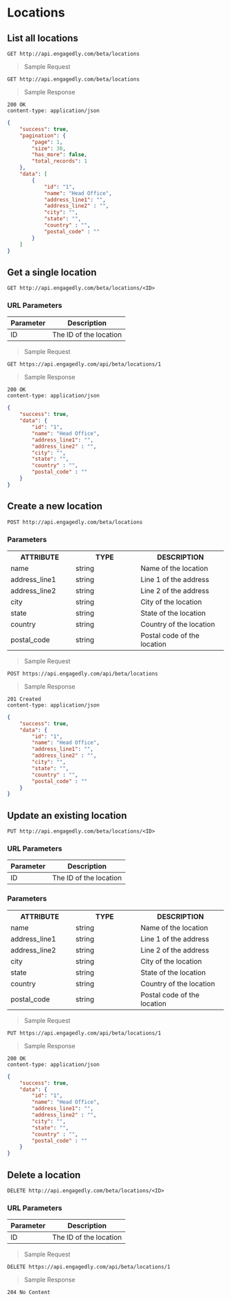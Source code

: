 # Locations

## List all locations

`GET http://api.engagedly.com/beta/locations`

> Sample Request

```shell
GET http://api.engagedly.com/beta/locations
```

> Sample Response

```http
200 OK
content-type: application/json
```

```json
{
    "success": true,
    "pagination": {
        "page": 1,
        "size": 30,
        "has_more": false,
        "total_records": 1
    },
    "data": [
        {
            "id": "1",
            "name": "Head Office",
            "address_line1": "",
            "address_line2" : "",
            "city": "",
            "state": "",
            "country" : "",
            "postal_code" : ""
        }
    ]
}
```

## Get a single location

`GET http://api.engagedly.com/beta/locations/<ID>`

### URL Parameters

Parameter | Description
--------- | -----------
ID | The ID of the location

> Sample Request

```shell
GET https://api.engagedly.com/api/beta/locations/1
```

> Sample Response

```http
200 OK
content-type: application/json
```

```json
{
    "success": true,
    "data": {
        "id": "1",
        "name": "Head Office",
        "address_line1": "",
        "address_line2" : "",
        "city": "",
        "state": "",
        "country" : "",
        "postal_code" : ""
    }
}
```

## Create a new location

`POST http://api.engagedly.com/beta/locations`

### Parameters

<table>
  <tr>
    <th width="30%">ATTRIBUTE</th>
    <th width="30%">TYPE</th>
    <th width="60%">DESCRIPTION</th>
  </tr>
  <tr>
    <td>name </td>
    <td>string</td>
    <td>Name of the location</td>
  </tr>
  <tr>
    <td>address_line1</td>
    <td>string</td>
    <td>Line 1 of the address</td>
  </tr>
  <tr>
    <td>address_line2</td>
    <td>string</td>
    <td>Line 2 of the address</td>
  </tr>
  <tr>
    <td>city</td>
    <td>string</td>
    <td>City of the location</td>
  </tr>
  <tr>
    <td>state</td>
    <td>string</td>
    <td>State of the location</td>
  </tr>
  <tr>
    <td>country</td>
    <td>string</td>
    <td>Country of the location</td>
  </tr>
    <tr>
    <td>postal_code</td>
    <td>string</td>
    <td>Postal code of the location</td>
  </tr>
</table>

> Sample Request

```shell
POST https://api.engagedly.com/api/beta/locations
```

> Sample Response

```http
201 Created
content-type: application/json
```

```json
{
    "success": true,
    "data": {
        "id": "1",
        "name": "Head Office",
        "address_line1": "",
        "address_line2" : "",
        "city": "",
        "state": "",
        "country" : "",
        "postal_code" : ""
    }
}
```

## Update an existing location

`PUT http://api.engagedly.com/beta/locations/<ID>`

### URL Parameters

Parameter | Description
--------- | -----------
ID | The ID of the location

### Parameters

<table>
  <tr>
    <th width="30%">ATTRIBUTE</th>
    <th width="30%">TYPE</th>
    <th width="60%">DESCRIPTION</th>
  </tr>
  <tr>
    <td>name </td>
    <td>string</td>
    <td>Name of the location</td>
  </tr>
  <tr>
    <td>address_line1</td>
    <td>string</td>
    <td>Line 1 of the address</td>
  </tr>
  <tr>
    <td>address_line2</td>
    <td>string</td>
    <td>Line 2 of the address</td>
  </tr>
  <tr>
    <td>city</td>
    <td>string</td>
    <td>City of the location</td>
  </tr>
  <tr>
    <td>state</td>
    <td>string</td>
    <td>State of the location</td>
  </tr>
  <tr>
    <td>country</td>
    <td>string</td>
    <td>Country of the location</td>
  </tr>
    <tr>
    <td>postal_code</td>
    <td>string</td>
    <td>Postal code of the location</td>
  </tr>
</table>


> Sample Request

```shell
PUT https://api.engagedly.com/api/beta/locations/1
```

> Sample Response

```http
200 OK
content-type: application/json
```

```json
{
    "success": true,
    "data": {
        "id": "1",
        "name": "Head Office",
        "address_line1": "",
        "address_line2" : "",
        "city": "",
        "state": "",
        "country" : "",
        "postal_code" : ""
    }
}
```

## Delete a location 

`DELETE http://api.engagedly.com/beta/locations/<ID>`

### URL Parameters

Parameter | Description
--------- | -----------
ID | The ID of the location

> Sample Request

```shell
DELETE https://api.engagedly.com/api/beta/locations/1
```

> Sample Response

```http
204 No Content
```